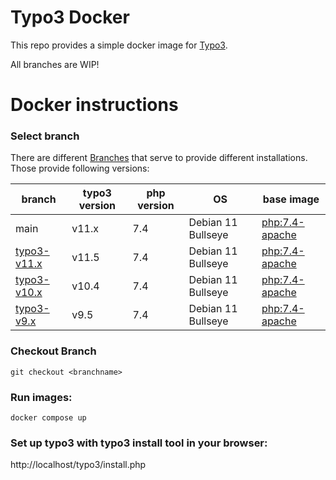 # Typo3 Docker
This repo provides a simple docker image for [Typo3](https://typo3.org/).

All branches are WIP!

# Docker instructions
### Select branch
There are different [Branches](https://github.com/csidirop/typo3-docker/branches) that serve to provide different installations. Those provide following versions:

| branch      	| typo3 version 	| php version 	| OS                 	| base image                                                                                                                           	|
|-------------	|---------------	|-------------	|--------------------	|--------------------------------------------------------------------------------------------------------------------------------------	|
| main        	| v11.x         	| 7.4         	| Debian 11 Bullseye 	| [php:7.4-apache](https://github.com/docker-library/php/blob/e4509d18e3cddd03e796dd6fd4fef88070ee5132/7.4/bullseye/apache/Dockerfile) 		|
| [typo3-v11.x](https://github.com/csidirop/typo3-docker/tree/typo3-v11.x) 	| v11.5         	| 7.4         	| Debian 11 Bullseye 	| [php:7.4-apache](https://github.com/docker-library/php/blob/e4509d18e3cddd03e796dd6fd4fef88070ee5132/7.4/bullseye/apache/Dockerfile) 		|
| [typo3-v10.x](https://github.com/csidirop/typo3-docker/tree/typo3-v10.x) 	| v10.4         	| 7.4         	| Debian 11 Bullseye 	| [php:7.4-apache](https://github.com/docker-library/php/blob/e4509d18e3cddd03e796dd6fd4fef88070ee5132/7.4/bullseye/apache/Dockerfile) 		|
| [typo3-v9.x](https://github.com/csidirop/typo3-docker/tree/typo3-v9.x)  	| v9.5          	| 7.4         	| Debian 11 Bullseye 	| [php:7.4-apache](https://github.com/docker-library/php/blob/e4509d18e3cddd03e796dd6fd4fef88070ee5132/7.4/bullseye/apache/Dockerfile) 		|

### Checkout Branch
    git checkout <branchname>

### Run images:
    docker compose up 

### Set up typo3 with typo3 install tool in your browser:
http://localhost/typo3/install.php
